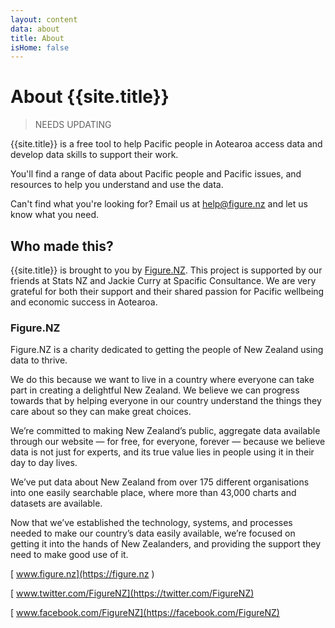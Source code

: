 ```yaml
---
layout: content
data: about
title: About
isHome: false
---
```


# About {{site.title}}

> NEEDS UPDATING

{{site.title}} is a free tool to help Pacific people in Aotearoa access data and develop data skills to support their work.

You'll find a range of data about Pacific people and Pacific issues, and resources to help you understand and use the data.

Can't find what you're looking for? Email us at <help@figure.nz> and let us know what you need.

## Who made this?

{{site.title}} is brought to you by [Figure.NZ](https://figure.nz). This project is supported by our friends at Stats NZ and Jackie Curry at Spacific Consultance. We are very grateful for both their support and their shared passion for Pacific wellbeing and economic success in Aotearoa.

### Figure.NZ

Figure.NZ is a charity dedicated to getting the people of New Zealand using data to thrive. 

We do this because we want to live in a country where everyone can take part in creating a delightful New Zealand. We believe we can progress towards that by helping everyone in our country understand the things they care about so they can make great choices.

We’re committed to making New Zealand’s public, aggregate data available through our website — for free, for everyone, forever — because we believe data is not just for experts, and its true value lies in people using it in their day to day lives.

We’ve put data about New Zealand from over 175 different organisations into one easily searchable place, where more than 43,000 charts and datasets are available.

Now that we’ve established the technology, systems, and processes needed to make our country’s data easily available, we’re focused on getting it into the hands of New Zealanders, and providing the support they need to make good use of it.

[<i class="fa fa-globe fa-fw" aria-hidden="true"></i> www.figure.nz](https://figure.nz )

[<i class="fa fa-twitter fa-fw" aria-hidden="true"></i> www.twitter.com/FigureNZ](https://twitter.com/FigureNZ)

[<i class="fa fa-facebook-official fa-fw" aria-hidden="true"></i> www.facebook.com/FigureNZ](https://facebook.com/FigureNZ)
